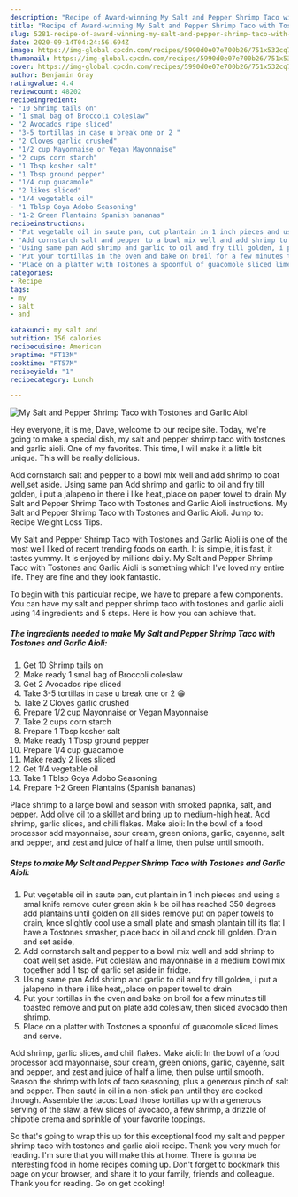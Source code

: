 ```yaml
---
description: "Recipe of Award-winning My Salt and Pepper Shrimp Taco with Tostones and Garlic Aioli"
title: "Recipe of Award-winning My Salt and Pepper Shrimp Taco with Tostones and Garlic Aioli"
slug: 5281-recipe-of-award-winning-my-salt-and-pepper-shrimp-taco-with-tostones-and-garlic-aioli
date: 2020-09-14T04:24:56.694Z
image: https://img-global.cpcdn.com/recipes/5990d0e07e700b26/751x532cq70/my-salt-and-pepper-shrimp-taco-with-tostones-and-garlic-aioli-recipe-main-photo.jpg
thumbnail: https://img-global.cpcdn.com/recipes/5990d0e07e700b26/751x532cq70/my-salt-and-pepper-shrimp-taco-with-tostones-and-garlic-aioli-recipe-main-photo.jpg
cover: https://img-global.cpcdn.com/recipes/5990d0e07e700b26/751x532cq70/my-salt-and-pepper-shrimp-taco-with-tostones-and-garlic-aioli-recipe-main-photo.jpg
author: Benjamin Gray
ratingvalue: 4.4
reviewcount: 48202
recipeingredient:
- "10 Shrimp tails on"
- "1 smal bag of Broccoli coleslaw"
- "2 Avocados ripe sliced"
- "3-5 tortillas in case u break one or 2 "
- "2 Cloves garlic crushed"
- "1/2 cup Mayonnaise or Vegan Mayonnaise"
- "2 cups corn starch"
- "1 Tbsp kosher salt"
- "1 Tbsp ground pepper"
- "1/4 cup guacamole"
- "2 likes sliced"
- "1/4 vegetable oil"
- "1 Tblsp Goya Adobo Seasoning"
- "1-2 Green Plantains Spanish bananas"
recipeinstructions:
- "Put vegetable oil in saute pan, cut plantain in 1 inch pieces and using a smal knife remove outer green skin k be oil has reached 350 degrees add plantains until golden on all sides remove put on paper towels to drain, knce slightly cool use a small plate and smash plantain till its flat I have a Tostones smasher, place back in oil and cook till golden. Drain and set aside,"
- "Add cornstarch salt and pepper to a bowl mix well and add shrimp to coat well,set aside. Put coleslaw and mayonnaise in a medium bowl mix together add 1 tsp of garlic set aside in fridge."
- "Using same pan Add shrimp and garlic to oil and fry till golden, i put a jalapeno in there i like heat,,place on paper towel to drain"
- "Put your tortillas in the oven and bake on broil for a few minutes till toasted remove and put on plate add coleslaw, then sliced avocado then shrimp."
- "Place on a platter with Tostones a spoonful of guacomole sliced limes and serve."
categories:
- Recipe
tags:
- my
- salt
- and

katakunci: my salt and 
nutrition: 156 calories
recipecuisine: American
preptime: "PT13M"
cooktime: "PT57M"
recipeyield: "1"
recipecategory: Lunch

---
```



![My Salt and Pepper Shrimp Taco with Tostones and Garlic Aioli](https://img-global.cpcdn.com/recipes/5990d0e07e700b26/751x532cq70/my-salt-and-pepper-shrimp-taco-with-tostones-and-garlic-aioli-recipe-main-photo.jpg)

Hey everyone, it is me, Dave, welcome to our recipe site. Today, we're going to make a special dish, my salt and pepper shrimp taco with tostones and garlic aioli. One of my favorites. This time, I will make it a little bit unique. This will be really delicious.

Add cornstarch salt and pepper to a bowl mix well and add shrimp to coat well,set aside. Using same pan Add shrimp and garlic to oil and fry till golden, i put a jalapeno in there i like heat,,place on paper towel to drain My Salt and Pepper Shrimp Taco with Tostones and Garlic Aioli instructions. My Salt and Pepper Shrimp Taco with Tostones and Garlic Aioli. Jump to: Recipe Weight Loss Tips.

My Salt and Pepper Shrimp Taco with Tostones and Garlic Aioli is one of the most well liked of recent trending foods on earth. It is simple, it is fast, it tastes yummy. It is enjoyed by millions daily. My Salt and Pepper Shrimp Taco with Tostones and Garlic Aioli is something which I've loved my entire life. They are fine and they look fantastic.


To begin with this particular recipe, we have to prepare a few components. You can have my salt and pepper shrimp taco with tostones and garlic aioli using 14 ingredients and 5 steps. Here is how you can achieve that.

<!--inarticleads1-->

##### The ingredients needed to make My Salt and Pepper Shrimp Taco with Tostones and Garlic Aioli:

1. Get 10 Shrimp tails on
1. Make ready 1 smal bag of Broccoli coleslaw
1. Get 2 Avocados ripe sliced
1. Take 3-5 tortillas in case u break one or 2 😁
1. Take 2 Cloves garlic crushed
1. Prepare 1/2 cup Mayonnaise or Vegan Mayonnaise
1. Take 2 cups corn starch
1. Prepare 1 Tbsp kosher salt
1. Make ready 1 Tbsp ground pepper
1. Prepare 1/4 cup guacamole
1. Make ready 2 likes sliced
1. Get 1/4 vegetable oil
1. Take 1 Tblsp Goya Adobo Seasoning
1. Prepare 1-2 Green Plantains (Spanish bananas)


Place shrimp to a large bowl and season with smoked paprika, salt, and pepper. Add olive oil to a skillet and bring up to medium-high heat. Add shrimp, garlic slices, and chili flakes. Make aioli: In the bowl of a food processor add mayonnaise, sour cream, green onions, garlic, cayenne, salt and pepper, and zest and juice of half a lime, then pulse until smooth. 

<!--inarticleads2-->

##### Steps to make My Salt and Pepper Shrimp Taco with Tostones and Garlic Aioli:

1. Put vegetable oil in saute pan, cut plantain in 1 inch pieces and using a smal knife remove outer green skin k be oil has reached 350 degrees add plantains until golden on all sides remove put on paper towels to drain, knce slightly cool use a small plate and smash plantain till its flat I have a Tostones smasher, place back in oil and cook till golden. Drain and set aside,
1. Add cornstarch salt and pepper to a bowl mix well and add shrimp to coat well,set aside. Put coleslaw and mayonnaise in a medium bowl mix together add 1 tsp of garlic set aside in fridge.
1. Using same pan Add shrimp and garlic to oil and fry till golden, i put a jalapeno in there i like heat,,place on paper towel to drain
1. Put your tortillas in the oven and bake on broil for a few minutes till toasted remove and put on plate add coleslaw, then sliced avocado then shrimp.
1. Place on a platter with Tostones a spoonful of guacomole sliced limes and serve.


Add shrimp, garlic slices, and chili flakes. Make aioli: In the bowl of a food processor add mayonnaise, sour cream, green onions, garlic, cayenne, salt and pepper, and zest and juice of half a lime, then pulse until smooth. Season the shrimp with lots of taco seasoning, plus a generous pinch of salt and pepper. Then sauté in oil in a non-stick pan until they are cooked through. Assemble the tacos: Load those tortillas up with a generous serving of the slaw, a few slices of avocado, a few shrimp, a drizzle of chipotle crema and sprinkle of your favorite toppings. 

So that's going to wrap this up for this exceptional food my salt and pepper shrimp taco with tostones and garlic aioli recipe. Thank you very much for reading. I'm sure that you will make this at home. There is gonna be interesting food in home recipes coming up. Don't forget to bookmark this page on your browser, and share it to your family, friends and colleague. Thank you for reading. Go on get cooking!
